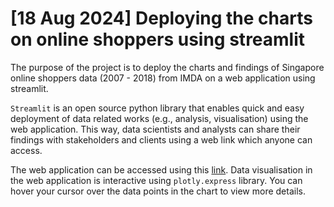 # [18 Aug 2024] Deploying the charts on online shoppers using streamlit 

The purpose of the project is to deploy the charts and findings of Singapore online shoppers data (2007 - 2018) from IMDA on a web application using streamlit. 

`Streamlit` is an open source python library that enables quick and easy deployment of data related works (e.g., analysis, visualisation) using the web application. This way, data scientists and analysts can share their findings with stakeholders and clients using a web link which anyone can access. 

The web application can be accessed using this [link](https://datasciencedaily-urv35jya6ku6dnk8u8mozh.streamlit.app). Data visualisation in the web application is interactive using `plotly.express` library. You can hover your cursor over the data points in the chart to view more details. 